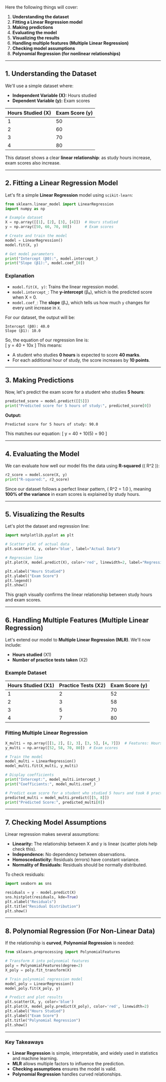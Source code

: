 Here the following things will cover: <br>

1. **Understanding the dataset**  
2. **Fitting a Linear Regression model**  
3. **Making predictions**  
4. **Evaluating the model**  
5. **Visualizing the results**  
6. **Handling multiple features (Multiple Linear Regression)**  
7. **Checking model assumptions**  
8. **Polynomial Regression (for nonlinear relationships)**  

---

## **1. Understanding the Dataset**  

We'll use a simple dataset where:  
- **Independent Variable (X):** Hours studied  
- **Dependent Variable (y):** Exam scores  

| Hours Studied (X) | Exam Score (y) |
|-------------------|---------------|
| 1                | 50            |
| 2                | 60            |
| 3                | 70            |
| 4                | 80            |

This dataset shows a clear **linear relationship**: as study hours increase, exam scores also increase.

---

## **2. Fitting a Linear Regression Model**  

Let's fit a simple **Linear Regression** model using `scikit-learn`:  

```python
from sklearn.linear_model import LinearRegression
import numpy as np

# Example dataset
X = np.array([[1], [2], [3], [4]])  # Hours studied
y = np.array([50, 60, 70, 80])      # Exam scores

# Create and train the model
model = LinearRegression()
model.fit(X, y)

# Get model parameters
print("Intercept (β0):", model.intercept_)
print("Slope (β1):", model.coef_[0])
```

### **Explanation**  
- `model.fit(X, y)`: Trains the linear regression model.  
- `model.intercept_`: The **y-intercept** (β₀), which is the predicted score when X = 0.  
- `model.coef_`: The **slope** (β₁), which tells us how much `y` changes for every unit increase in `X`.  

For our dataset, the output will be:  
```
Intercept (β0): 40.0  
Slope (β1): 10.0  
```
So, the equation of our regression line is:  
\[
y = 40 + 10x
\]
This means:  
- A student who studies **0 hours** is expected to score **40 marks**.  
- For each additional hour of study, the score increases by **10 points**.

---

## **3. Making Predictions**  

Now, let's predict the exam score for a student who studies **5 hours**:

```python
predicted_score = model.predict([[5]])
print("Predicted score for 5 hours of study:", predicted_score[0])
```

**Output:**  
```
Predicted score for 5 hours of study: 90.0
```
This matches our equation:
\[
y = 40 + 10(5) = 90
\]

---

## **4. Evaluating the Model**  

We can evaluate how well our model fits the data using **R-squared** (\( R^2 \)):

```python
r2_score = model.score(X, y)
print("R-squared:", r2_score)
```

Since our dataset follows a perfect linear pattern, \( R^2 = 1.0 \), meaning **100% of the variance** in exam scores is explained by study hours.

---

## **5. Visualizing the Results**  

Let's plot the dataset and regression line:

```python
import matplotlib.pyplot as plt

# Scatter plot of actual data
plt.scatter(X, y, color='blue', label="Actual Data")

# Regression line
plt.plot(X, model.predict(X), color='red', linewidth=2, label="Regression Line")

plt.xlabel("Hours Studied")
plt.ylabel("Exam Score")
plt.legend()
plt.show()
```

This graph visually confirms the linear relationship between study hours and exam scores.

---

## **6. Handling Multiple Features (Multiple Linear Regression)**  

Let's extend our model to **Multiple Linear Regression (MLR)**. We'll now include:  
- **Hours studied** (X1)  
- **Number of practice tests taken** (X2)  

### **Example Dataset**  

| Hours Studied (X1) | Practice Tests (X2) | Exam Score (y) |
|-------------------|--------------------|---------------|
| 1                | 2                  | 52            |
| 2                | 3                  | 58            |
| 3                | 5                  | 70            |
| 4                | 7                  | 80            |

### **Fitting Multiple Linear Regression**  

```python
X_multi = np.array([[1, 2], [2, 3], [3, 5], [4, 7]])  # Features: Hours studied & Practice tests
y_multi = np.array([52, 58, 70, 80])  # Exam scores

# Train the model
model_multi = LinearRegression()
model_multi.fit(X_multi, y_multi)

# Display coefficients
print("Intercept:", model_multi.intercept_)
print("Coefficients:", model_multi.coef_)

# Predict exam score for a student who studied 5 hours and took 8 practice tests
predicted_multi = model_multi.predict([[5, 8]])
print("Predicted Score:", predicted_multi[0])
```

---

## **7. Checking Model Assumptions**  

Linear regression makes several assumptions:  
- **Linearity:** The relationship between X and y is linear (scatter plots help check this).  
- **Independence:** No dependency between observations.  
- **Homoscedasticity:** Residuals (errors) have constant variance.  
- **Normality of Residuals:** Residuals should be normally distributed.  

To check residuals:  

```python
import seaborn as sns

residuals = y - model.predict(X)
sns.histplot(residuals, kde=True)
plt.xlabel("Residuals")
plt.title("Residual Distribution")
plt.show()
```

---

## **8. Polynomial Regression (For Non-Linear Data)**  

If the relationship is **curved**, **Polynomial Regression** is needed:

```python
from sklearn.preprocessing import PolynomialFeatures

# Transform X into polynomial features
poly = PolynomialFeatures(degree=2)
X_poly = poly.fit_transform(X)

# Train polynomial regression model
model_poly = LinearRegression()
model_poly.fit(X_poly, y)

# Predict and plot results
plt.scatter(X, y, color='blue')
plt.plot(X, model_poly.predict(X_poly), color='red', linewidth=2)
plt.xlabel("Hours Studied")
plt.ylabel("Exam Score")
plt.title("Polynomial Regression")
plt.show()
```

---



### **Key Takeaways**  
- **Linear Regression** is simple, interpretable, and widely used in statistics and machine learning.  
- **MLR** allows multiple factors to influence the prediction.  
- **Checking assumptions** ensures the model is valid.  
- **Polynomial Regression** handles curved relationships.  

